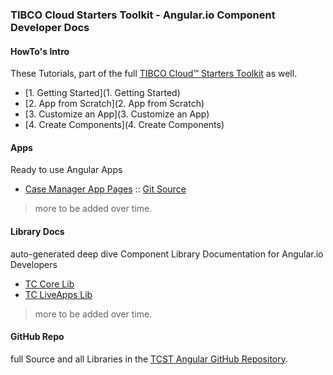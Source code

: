 ### TIBCO Cloud Starters Toolkit - Angular.io Component Developer Docs

#### HowTo's Intro

These Tutorials, part of the full [TIBCO Cloud™ Starters Toolkit](https://tibcosoftware.github.io/TCSToolkit/) as well.

- [1. Getting Started](1. Getting Started)
- [2. App from Scratch](2. App from Scratch)
- [3. Customize an App](3. Customize an App)
- [4. Create Components](4. Create Components)

#### Apps

Ready to use Angular Apps

- [Case Manager App Pages](https://tibcosoftware.github.io/TCSTK-case-manager-app/) :: [Git Source](https://github.com/TIBCOSoftware/TCSTK-case-manager-app/)

> more to be added over time.

#### Library Docs

auto-generated deep dive Component Library Documentation for Angular.io Developers

- [TC Core Lib](libdocs/tc-core-lib/index.html)
- [TC LiveApps Lib](libdocs/tc-liveapps-lib/index.html)

> more to be added over time.

#### GitHub Repo

full Source and all Libraries in the [TCST Angular GitHub Repository](https://github.com/TIBCOSoftware/TCSTK-Angular/).
